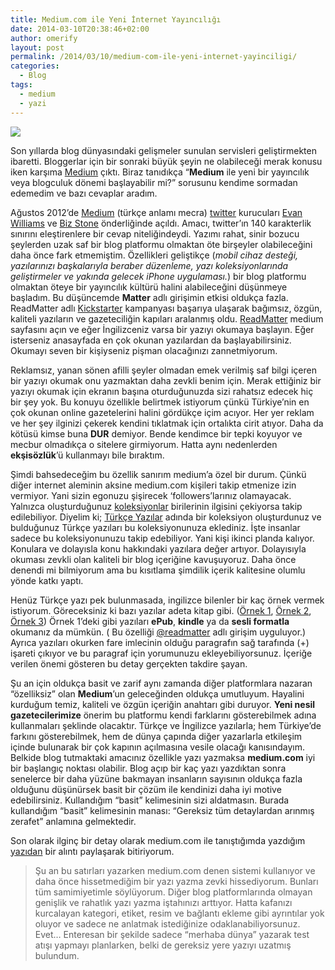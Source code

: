 ```yaml
---
title: Medium.com ile Yeni İnternet Yayıncılığı
date: 2014-03-10T20:38:46+02:00
author: omerify
layout: post
permalink: /2014/03/10/medium-com-ile-yeni-internet-yayinciligi/
categories:
  - Blog
tags:
  - medium
  - yazi
---
```


![](https://omerify.github.io/blog/assets/img/2014/03/medium-anasayfa-homepage.png) 

Son yıllarda blog dünyasındaki gelişmeler sunulan servisleri geliştirmekten ibaretti. Bloggerlar için bir sonraki büyük şeyin ne olabileceği merak konusu iken karşıma <a href="http://omerify.medium.com/" target="_blank" rel="noreferrer noopener">Medium</a> çıktı. Biraz tanıdıkça “**Medium** ile yeni bir yayıncılık veya blogculuk dönemi başlayabilir mi?” sorusunu kendime sormadan edemedim ve bazı cevaplar aradım.

Ağustos 2012&#8217;de <a href="http://medium.com/" target="_blank" rel="noreferrer noopener nofollow">Medium</a> (türkçe anlamı mecra) <a href="http://twitter.com/omerify" target="_blank" rel="noopener">twitter</a> kurucuları <a href="http://en.wikipedia.org/wiki/Evan_Williams_%28entrepreneur%29" target="_blank" rel="noreferrer noopener nofollow">Evan Williams</a> ve <a href="http://tr.wikipedia.org/wiki/Biz_Stone" target="_blank" rel="noreferrer noopener nofollow">Biz Stone</a> önderliğinde açıldı. Amacı, twitter’ın 140 karakterlik sınırını eleştirenlere bir cevap niteliğindeydi. Yazımı rahat, sinir bozucu şeylerden uzak saf bir blog platformu olmaktan öte birşeyler olabileceğini daha önce fark etmemiştim. Özellikleri geliştikçe (_mobil cihaz desteği, yazılarınızı başkalarıyla beraber düzenleme, yazı koleksiyonlarında geliştirmeler ve yakında gelecek iPhone uygulaması._) bir blog platformu olmaktan öteye bir yayıncılık kültürü halini alabileceğini düşünmeye başladım. Bu düşüncemde **Matter** adlı girişimin etkisi oldukça fazla. ReadMatter adlı <a href="https://www.kickstarter.com/projects/readmatter/matter" target="_blank" rel="noreferrer noopener nofollow">Kickstarter</a> kampanyası başarıya ulaşarak bağımsız, özgün, kaliteli yazıların ve gazeteciliğin kapıları aralanmış oldu. <a href="http://medium.com/matter" target="_blank" rel="noreferrer noopener nofollow">ReadMatter</a> medium sayfasını açın ve eğer İngilizceniz varsa bir yazıyı okumaya başlayın. Eğer isterseniz anasayfada en çok okunan yazılardan da başlayabilirsiniz. Okumayı seven bir kişiyseniz pişman olacağınızı zannetmiyorum.

<!--more-->

Reklamsız, yanan sönen afilli şeyler olmadan emek verilmiş saf bilgi içeren bir yazıyı okumak onu yazmaktan daha zevkli benim için. Merak ettiğiniz bir yazıyı okumak için ekranın başına oturduğunuzda sizi rahatsız edecek hiç bir şey yok. Bu konuyu özellikle belirtmek istiyorum çünkü Türkiye’nin en çok okunan online gazetelerini halini gördükçe içim acıyor. Her yer reklam ve her şey ilginizi çekerek kendini tıklatmak için ortalıkta cirit atıyor. Daha da kötüsü kimse buna **DUR** demiyor. Bende kendimce bir tepki koyuyor ve mecbur olmadıkça o sitelere girmiyorum. Hatta aynı nedenlerden **ekşisözlük**’ü kullanmayı bile bıraktım.

Şimdi bahsedeceğim bu özellik sanırım medium’a özel bir durum. Çünkü diğer internet aleminin aksine medium.com kişileri takip etmenize izin vermiyor. Yani sizin egonuzu şişirecek ‘followers’larınız olamayacak. Yalnızca oluşturduğunuz <a href="https://medium.com/collections" target="_blank" rel="noreferrer noopener nofollow">koleksiyonlar</a> birilerinin ilgisini çekiyorsa takip edilebiliyor. Diyelim ki; <a href="https://medium.com/turkce-yazilar" target="_blank" rel="noreferrer noopener nofollow">Türkçe Yazılar</a> adında bir koleksiyon oluşturdunuz ve bulduğunuz Türkçe yazıları bu koleksiyonunuza eklediniz. İşte insanlar sadece bu koleksiyonunuzu takip edebiliyor. Yani kişi ikinci planda kalıyor. Konulara ve dolayısla konu hakkındaki yazılara değer artıyor. Dolayısıyla okuması zevkli olan kaliteli bir blog içeriğine kavuşuyoruz. Daha önce denendi mi bilmiyorum ama bu kısıtlama şimdilik içerik kalitesine olumlu yönde katkı yaptı.

Henüz Türkçe yazı pek bulunmasada, ingilizce bilenler bir kaç örnek vermek istiyorum. Göreceksiniz ki bazı yazılar adeta kitap gibi. (<a href="https://medium.com/matter/9fb62a68597b" target="_blank" rel="noreferrer noopener nofollow">Örnek 1</a>, <a href="https://medium.com/editors-picks/26ab1e09632d" target="_blank" rel="noreferrer noopener nofollow">Örnek 2</a>, <a href="https://medium.com/disney-and-animation/7c0bbc7252ef" target="_blank" rel="noreferrer noopener nofollow">Örnek 3</a>) Örnek 1&#8217;deki gibi yazıları **ePub**, **kindle** ya da **sesli formatla** okumanız da mümkün. ( Bu özelliği <a href="http://medium.com/matter" target="_blank" rel="noreferrer noopener nofollow">@readmatter</a> adlı girişim uyguluyor.) Ayrıca yazıları okurken fare imlecinin olduğu paragrafın sağ tarafında (+) işareti çıkıyor ve bu paragraf için yorumunuzu ekleyebiliyorsunuz. İçeriğe verilen önemi gösteren bu detay gerçekten takdire şayan.

Şu an için oldukça basit ve zarif aynı zamanda diğer platformlara nazaran “özelliksiz” olan **Medium**’un geleceğinden oldukça umutluyum. Hayalini kurduğum temiz, kaliteli ve özgün içeriğin anahtarı gibi duruyor. **Yeni nesil gazetecilerimize** önerim bu platformu kendi farklarını gösterebilmek adına kullanmaları şeklinde olacaktır. Türkçe ve İngilizce yazılarla; hem Türkiye’de farkını gösterebilmek, hem de dünya çapında diğer yazarlarla etkileşim içinde bulunarak bir çok kapının açılmasına vesile olacağı kanısındayım. Belkide blog tutmaktaki amacınız özellikle yazı yazmaksa **medium.com** iyi bir başlangıç noktası olabilir. Blog açıp bir kaç yazı yazdıktan sonra senelerce bir daha yüzüne bakmayan insanların sayısının oldukça fazla olduğunu düşünürsek basit bir çözüm ile kendinizi daha iyi motive edebilirsiniz. Kullandığım “basit” kelimesinin sizi aldatmasın. Burada kullandığım “basit” kelimesinin manası: “Gereksiz tüm detaylardan arınmış zerafet” anlamına gelmektedir.

Son olarak ilginç bir detay olarak medium.com ile tanıştığımda yazdığım <a href="https://medium.com/p/2e2ac022a349" target="_blank" rel="noreferrer noopener nofollow">yazıdan</a> bir alıntı paylaşarak bitiriyorum.

<blockquote>
  <p>
    Şu an bu satırları yazarken medium.com denen sistemi kullanıyor ve daha önce hissetmediğim bir yazı yazma zevki hissediyorum. Bunları tüm samimiyetimle söylüyorum. Diğer blog platformlarında olmayan genişlik ve rahatlık yazı yazma iştahınızı arttıyor. Hatta kafanızı kurcalayan kategori, etiket, resim ve bağlantı ekleme gibi ayrıntılar yok oluyor ve sadece ne anlatmak istediğinize odaklanabiliyorsunuz. Evet… Enteresan bir şekilde sadece “merhaba dünya” yazarak test atışı yapmayı planlarken, belki de gereksiz yere yazıyı uzatmış bulundum.
  </p>
</blockquote>
